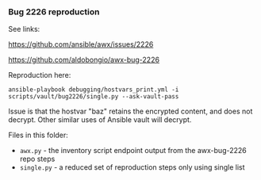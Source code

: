 ### Bug 2226 reproduction

See links:

https://github.com/ansible/awx/issues/2226

https://github.com/aldobongio/awx-bug-2226

Reproduction here:

```
ansible-playbook debugging/hostvars_print.yml -i scripts/vault/bug2226/single.py --ask-vault-pass
```

Issue is that the hostvar "baz" retains the encrypted content, and does not
decrypt. Other similar uses of Ansible vault will decrypt.

Files in this folder:

 - `awx.py` - the inventory script endpoint output from the awx-bug-2226 repo steps
 - `single.py` - a reduced set of reproduction steps only using single list


